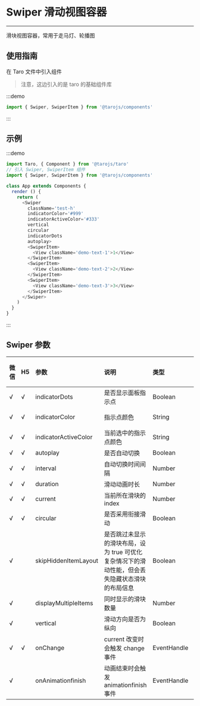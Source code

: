 # Swiper 滑动视图容器

---

滑块视图容器，常用于走马灯、轮播图

## 使用指南

在 Taro 文件中引入组件
> 注意，这边引入的是 taro 的基础组件库

:::demo
```js
import { Swiper, SwiperItem } from '@tarojs/components'
```
:::

## 示例

:::demo
```js
import Taro, { Component } from '@tarojs/taro'
// 引入 Swiper, SwiperItem 组件
import { Swiper, SwiperItem } from '@tarojs/components'

class App extends Components {
  render () {
    return (
      <Swiper
        className='test-h'
        indicatorColor='#999'
        indicatorActiveColor='#333'
        vertical
        circular
        indicatorDots
        autoplay>
        <SwiperItem>
          <View className='demo-text-1'>1</View>
        </SwiperItem>
        <SwiperItem>
          <View className='demo-text-2'>2</View>
        </SwiperItem>
        <SwiperItem>
          <View className='demo-text-3'>3</View>
        </SwiperItem>
      </Swiper>
    )
  }
}
```
:::

## Swiper 参数

| 微信 | H5 | 参数     | 说明                         | 类型    | 可选值                 | 默认值   |
|:-----|:---|:---------|:-----------------------------|:--------|:-----------------------|:---------|
| √    | √  | indicatorDots     | 是否显示面板指示点  | Boolean | - | false |
| √    | √  | indicatorColor     | 指示点颜色 | String  | -  | `rgba(0, 0, 0, .3)` |
| √    | √  | indicatorActiveColor   | 当前选中的指示点颜色 | String  | -  | `000` |
| √    | √  | autoplay   | 是否自动切换 | Boolean  | -  | false |
| √    | √  | interval   | 自动切换时间间隔 | Number  | -  | 5000 |
| √    | √  | duration   | 	滑动动画时长 | Number  | -  | 500 |
| √    | √  | current   | 	当前所在滑块的 index | Number  | -  | 0 |
| √    | √  | circular | 是否采用衔接滑动 | Boolean | -  | false |
| √    |   | skipHiddenItemLayout | 是否跳过未显示的滑块布局，设为 true 可优化复杂情况下的滑动性能，但会丢失隐藏状态滑块的布局信息 | Boolean | -  | false |
| √    |   | displayMultipleItems | 同时显示的滑块数量 | Number | -  | 1 |
| √    |   | vertical | 滑动方向是否为纵向 | Boolean | -  | false |
| √    | √  | onChange | current 改变时会触发 change 事件 | EventHandle | -  | - |
| √    |   | onAnimationfinish | 动画结束时会触发 animationfinish 事件 | EventHandle | -  | - |
